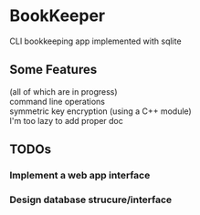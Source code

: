 # BookKeeper

CLI bookkeeping app implemented with sqlite

## Some Features

(all of which are in progress)  
command line operations  
symmetric key encryption (using a C++ module)  
I'm too lazy to add proper doc

## TODOs  

### Implement a web app interface

### Design database strucure/interface
